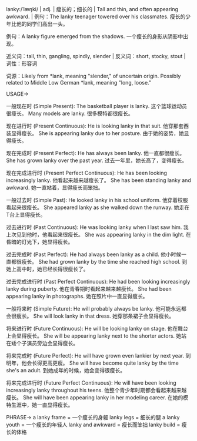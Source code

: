 lanky:/ˈlæŋki/ | adj. | 瘦长的；细长的 |  Tall and thin, and often appearing awkward.  |  例句：The lanky teenager towered over his classmates.  瘦长的少年比他的同学们高出一头。

例句：A lanky figure emerged from the shadows. 一个瘦长的身影从阴影中出现。

近义词：tall, thin, gangling, spindly, slender | 反义词：short, stocky, stout | 词性：形容词

词源：Likely from *lank, meaning "slender," of uncertain origin.  Possibly related to  Middle Low German *lank, meaning "long, loose."

USAGE->

一般现在时 (Simple Present):
The basketball player is lanky.  这个篮球运动员很瘦长。
Many models are lanky. 很多模特都很瘦长。

现在进行时 (Present Continuous):
He is looking lanky in that suit.  他穿那套西装显得瘦长。
She is appearing lanky due to her posture. 由于她的姿势，她显得瘦长。

现在完成时 (Present Perfect):
He has always been lanky.  他一直都很瘦长。
She has grown lanky over the past year.  过去一年里，她长高了，变得瘦长。

现在完成进行时 (Present Perfect Continuous):
He has been looking increasingly lanky.  他看起来越来越瘦长了。
She has been standing lanky and awkward. 她一直站着，显得瘦长而笨拙。

一般过去时 (Simple Past):
He looked lanky in his school uniform.  他穿着校服看起来很瘦长。
She appeared lanky as she walked down the runway. 她走在T台上显得瘦长。

过去进行时 (Past Continuous):
He was looking lanky when I last saw him.  我上次见到他时，他看起来很瘦长。
She was appearing lanky in the dim light. 在昏暗的灯光下，她显得瘦长。

过去完成时 (Past Perfect):
He had always been lanky as a child.  他小时候一直都很瘦长。
She had grown lanky by the time she reached high school.  到她上高中时，她已经长得很瘦长了。

过去完成进行时 (Past Perfect Continuous):
He had been looking increasingly lanky during puberty. 他在青春期时看起来越来越瘦长。
She had been appearing lanky in photographs.  她在照片中一直显得瘦长。

一般将来时 (Simple Future):
He will probably always be lanky.  他可能永远都会很瘦长。
She will look lanky in that dress.  她穿那条裙子会显得瘦长。

将来进行时 (Future Continuous):
He will be looking lanky on stage.  他在舞台上会显得瘦长。
She will be appearing lanky next to the shorter actors.  她站在矮个子演员旁边会显得瘦长。

将来完成时 (Future Perfect):
He will have grown even lankier by next year.  到明年，他会长得更高更瘦。
She will have become quite lanky by the time she's an adult.  到她成年的时候，她会变得很瘦长。

将来完成进行时 (Future Perfect Continuous):
He will have been looking increasingly lanky throughout his teens. 他整个青少年时期都会看起来越来越瘦长。
She will have been appearing lanky in her modeling career. 在她的模特生涯中，她一直显得瘦长。


PHRASE->
a lanky frame =  一个瘦长的身躯
lanky legs =  细长的腿
a lanky youth = 一个瘦长的年轻人
lanky and awkward =  瘦长而笨拙
lanky build = 瘦长的体格
